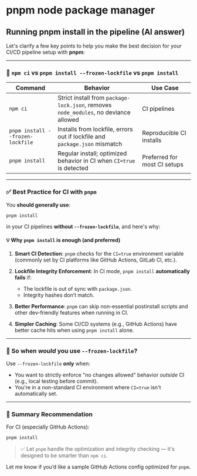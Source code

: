 # pnpm node package manager

## Running pnpm install in the pipeline (AI answer)

Let's clarify a few key points to help you make the best decision for your CI/CD pipeline setup with **pnpm**:

---

### 🔧 `npm ci` vs `pnpm install --frozen-lockfile` vs `pnpm install`

| Command                          | Behavior                                                                             | Use Case                     |
| -------------------------------- | ------------------------------------------------------------------------------------ | ---------------------------- |
| `npm ci`                         | Strict install from `package-lock.json`, removes `node_modules`, no deviance allowed | CI pipelines                 |
| `pnpm install --frozen-lockfile` | Installs from lockfile, errors out if lockfile and `package.json` mismatch           | Reproducible CI installs     |
| `pnpm install`                   | Regular install; optimized behavior in CI when `CI=true` is detected                 | Preferred for most CI setups |

---

### ✅ Best Practice for CI with `pnpm`

You **should generally use**:

```bash
pnpm install
```

in your CI pipelines **without `--frozen-lockfile`**, and here's why:

#### 💡 Why `pnpm install` is enough (and preferred)

1. **Smart CI Detection**: `pnpm` checks for the `CI=true` environment variable (commonly set by CI platforms like GitHub Actions, GitLab CI, etc.).
2. **Lockfile Integrity Enforcement**: In CI mode, `pnpm install` **automatically fails** if:
    - The lockfile is out of sync with `package.json`.
    - Integrity hashes don’t match.

3. **Better Performance**: `pnpm` can skip non-essential postinstall scripts and other dev-friendly features when running in CI.
4. **Simpler Caching**: Some CI/CD systems (e.g., GitHub Actions) have better cache hits when using `pnpm install` alone.

---

### 🧪 So when _would_ you use `--frozen-lockfile`?

Use `--frozen-lockfile` **only** when:

- You want to strictly enforce "no changes allowed" behavior _outside_ CI (e.g., local testing before commit).
- You're in a non-standard CI environment where `CI=true` isn't automatically set.

---

### 📌 Summary Recommendation

For CI (especially GitHub Actions):

```bash
pnpm install
```

> ✅ Let `pnpm` handle the optimization and integrity checking — it's designed to be smarter than `npm ci`.

Let me know if you’d like a sample GitHub Actions config optimized for `pnpm`.
